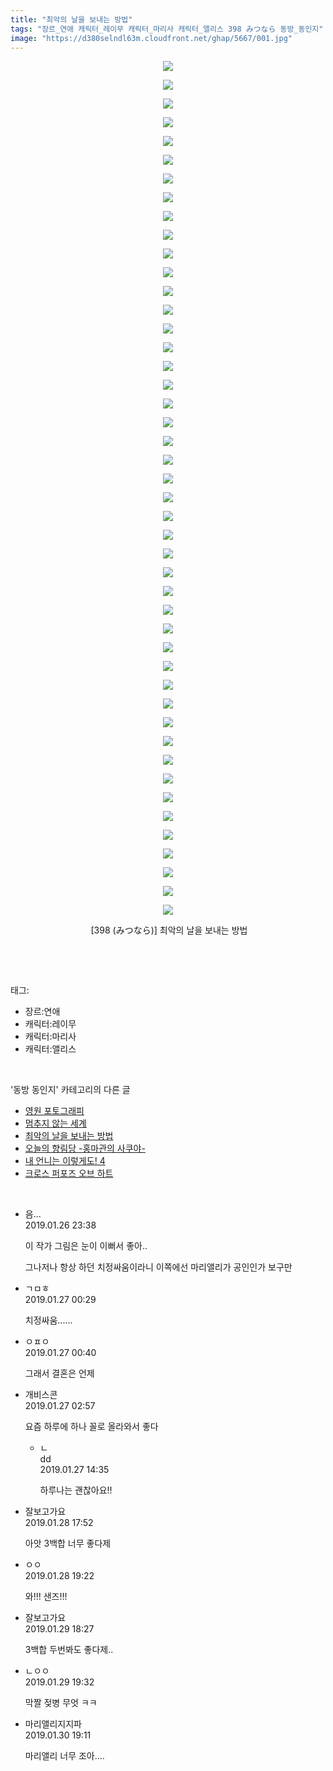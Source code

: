 ```yaml
---
title: "최악의 날을 보내는 방법"
tags: "장르_연애 캐릭터_레이무 캐릭터_마리사 캐릭터_앨리스 398 みつなら 동방_동인지"
image: "https://d380selndl63m.cloudfront.net/ghap/5667/001.jpg"
---
```

<div class="article">
<p style="text-align: center; clear: none; float: none;"><img src="{{ site.imgserver5 }}/ghap/5667/001.jpg"/></p>
<p style="text-align: center; clear: none; float: none;"><img src="{{ site.imgserver5 }}/ghap/5667/002.jpg"/></p>
<p style="text-align: center; clear: none; float: none;"><img src="{{ site.imgserver5 }}/ghap/5667/003.jpg"/></p>
<p style="text-align: center; clear: none; float: none;"><img src="{{ site.imgserver5 }}/ghap/5667/004.jpg"/></p>
<p style="text-align: center; clear: none; float: none;"><img src="{{ site.imgserver5 }}/ghap/5667/005.jpg"/></p>
<p style="text-align: center; clear: none; float: none;"><img src="{{ site.imgserver5 }}/ghap/5667/006.jpg"/></p>
<p style="text-align: center; clear: none; float: none;"><img src="{{ site.imgserver5 }}/ghap/5667/007.jpg"/></p>
<p style="text-align: center; clear: none; float: none;"><img src="{{ site.imgserver5 }}/ghap/5667/008.jpg"/></p>
<p style="text-align: center; clear: none; float: none;"><img src="{{ site.imgserver5 }}/ghap/5667/009.jpg"/></p>
<p style="text-align: center; clear: none; float: none;"><img src="{{ site.imgserver5 }}/ghap/5667/010.jpg"/></p>
<p style="text-align: center; clear: none; float: none;"><img src="{{ site.imgserver5 }}/ghap/5667/011.jpg"/></p>
<p style="text-align: center; clear: none; float: none;"><img src="{{ site.imgserver5 }}/ghap/5667/012.jpg"/></p>
<p style="text-align: center; clear: none; float: none;"><img src="{{ site.imgserver5 }}/ghap/5667/013.jpg"/></p>
<p style="text-align: center; clear: none; float: none;"><img src="{{ site.imgserver5 }}/ghap/5667/014.jpg"/></p>
<p style="text-align: center; clear: none; float: none;"><img src="{{ site.imgserver5 }}/ghap/5667/015.jpg"/></p>
<p style="text-align: center; clear: none; float: none;"><img src="{{ site.imgserver5 }}/ghap/5667/016.jpg"/></p>
<p style="text-align: center; clear: none; float: none;"><img src="{{ site.imgserver5 }}/ghap/5667/017.jpg"/></p>
<p style="text-align: center; clear: none; float: none;"><img src="{{ site.imgserver5 }}/ghap/5667/018.jpg"/></p>
<p style="text-align: center; clear: none; float: none;"><img src="{{ site.imgserver5 }}/ghap/5667/019.jpg"/></p>
<p style="text-align: center; clear: none; float: none;"><img src="{{ site.imgserver5 }}/ghap/5667/020.jpg"/></p>
<p style="text-align: center; clear: none; float: none;"><img src="{{ site.imgserver5 }}/ghap/5667/021.jpg"/></p>
<p style="text-align: center; clear: none; float: none;"><img src="{{ site.imgserver5 }}/ghap/5667/022.jpg"/></p>
<p style="text-align: center; clear: none; float: none;"><img src="{{ site.imgserver5 }}/ghap/5667/023.jpg"/></p>
<p style="text-align: center; clear: none; float: none;"><img src="{{ site.imgserver5 }}/ghap/5667/024.jpg"/></p>
<p style="text-align: center; clear: none; float: none;"><img src="{{ site.imgserver5 }}/ghap/5667/025.jpg"/></p>
<p style="text-align: center; clear: none; float: none;"><img src="{{ site.imgserver5 }}/ghap/5667/026.jpg"/></p>
<p style="text-align: center; clear: none; float: none;"><img src="{{ site.imgserver5 }}/ghap/5667/027.jpg"/></p>
<p style="text-align: center; clear: none; float: none;"><img src="{{ site.imgserver5 }}/ghap/5667/028.jpg"/></p>
<p style="text-align: center; clear: none; float: none;"><img src="{{ site.imgserver5 }}/ghap/5667/029.jpg"/></p>
<p style="text-align: center; clear: none; float: none;"><img src="{{ site.imgserver5 }}/ghap/5667/030.jpg"/></p>
<p style="text-align: center; clear: none; float: none;"><img src="{{ site.imgserver5 }}/ghap/5667/031.jpg"/></p>
<p style="text-align: center; clear: none; float: none;"><img src="{{ site.imgserver5 }}/ghap/5667/032.jpg"/></p>
<p style="text-align: center; clear: none; float: none;"><img src="{{ site.imgserver5 }}/ghap/5667/033.jpg"/></p>
<p style="text-align: center; clear: none; float: none;"><img src="{{ site.imgserver5 }}/ghap/5667/034.jpg"/></p>
<p style="text-align: center; clear: none; float: none;"><img src="{{ site.imgserver5 }}/ghap/5667/035.jpg"/></p>
<p style="text-align: center; clear: none; float: none;"><img src="{{ site.imgserver5 }}/ghap/5667/036.jpg"/></p>
<p style="text-align: center; clear: none; float: none;"><img src="{{ site.imgserver5 }}/ghap/5667/037.jpg"/></p>
<p style="text-align: center; clear: none; float: none;"><img src="{{ site.imgserver5 }}/ghap/5667/038.jpg"/></p>
<p style="text-align: center; clear: none; float: none;"><img src="{{ site.imgserver5 }}/ghap/5667/039.jpg"/></p>
<p style="text-align: center; clear: none; float: none;"><img src="{{ site.imgserver5 }}/ghap/5667/040.jpg"/></p>
<p style="text-align: center; clear: none; float: none;"><img src="{{ site.imgserver5 }}/ghap/5667/041.jpg"/></p>
<p style="text-align: center; clear: none; float: none;"><img src="{{ site.imgserver5 }}/ghap/5667/042.jpg"/></p>
<p style="text-align: center; clear: none; float: none;"><img src="{{ site.imgserver5 }}/ghap/5667/043.jpg"/></p>
<p style="text-align: center; clear: none; float: none;"><img src="{{ site.imgserver5 }}/ghap/5667/044.jpg"/></p>
<p style="text-align: center; clear: none; float: none;"><img src="{{ site.imgserver5 }}/ghap/5667/045.jpg"/></p>
<p style="text-align: center; clear: none; float: none;"><img src="{{ site.imgserver5 }}/ghap/5667/046.jpg"/></p>
<p style="text-align: center; clear: none; float: none;"> [398 (みつなら)] 최악의 날을 보내는 방법</p>
<p><br/></p>
</div><br/>
<div class="tagTrail">
<p>태그: </p>
<ul>
<li>장르:연애</li>
<li>캐릭터:레이무</li>
<li>캐릭터:마리사</li>
<li>캐릭터:앨리스</li>
</ul>
</div><br/>
<div class="another">
<p>'동방 동인지' 카테고리의 다른 글</p>
<ul>
<li><a href="/ghap_5675">영원 포토그래피</a></li>
<li><a href="/ghap_5674">멈추지 않는 세계</a></li>
<li><a href="/ghap_5667">최악의 날을 보내는 방법</a></li>
<li><a href="/ghap_5666">오늘의 향림당 -홍마관의 사쿠야-</a></li>
<li><a href="/ghap_5645">내 언니는 이렇게도! 4</a></li>
<li><a href="/ghap_5641">크로스 퍼포즈 오브 하트</a></li>
</ul>
</div><br/>
<div class="comment">
<ul>
<li class="cb_thumb_off" id="comment15421643">
<div class="cb_comment_area">
<div class="cb_info_area">
<div class="cb_section">
<span class="cb_nick_name">음...</span>
</div>
<div class="cb_section">
<span class="cb_date">2019.01.26 23:38 </span>
</div>
</div>
<div class="cb_dsc_comment">
<p class="cb_dsc">
											이 작가 그림은 눈이 이뻐서 좋아..<br/>

그나저나 항상 하던 치정싸움이라니 이쪽에선 마리앨리가 공인인가 보구만
										</p>
</div>
</div></li>
<li class="cb_thumb_off" id="comment15421692">
<div class="cb_comment_area">
<div class="cb_info_area">
<div class="cb_section">
<span class="cb_nick_name">ㄱㅁㅎ</span>
</div>
<div class="cb_section">
<span class="cb_date">2019.01.27 00:29 </span>
</div>
</div>
<div class="cb_dsc_comment">
<p class="cb_dsc">
											치정싸움......
										</p>
</div>
</div></li>
<li class="cb_thumb_off" id="comment15421705">
<div class="cb_comment_area">
<div class="cb_info_area">
<div class="cb_section">
<span class="cb_nick_name">ㅇㅍㅇ</span>
</div>
<div class="cb_section">
<span class="cb_date">2019.01.27 00:40 </span>
</div>
</div>
<div class="cb_dsc_comment">
<p class="cb_dsc">
											그래서 결혼은 언제
										</p>
</div>
</div></li>
<li class="cb_thumb_off" id="comment15421786">
<div class="cb_comment_area">
<div class="cb_info_area">
<div class="cb_section">
<span class="cb_nick_name">개비스콘</span>
</div>
<div class="cb_section">
<span class="cb_date">2019.01.27 02:57 </span>
</div>
</div>
<div class="cb_dsc_comment">
<p class="cb_dsc">
											요즘 하루에 하나 꼴로 올라와서 좋다
										</p>
</div>
<ul>
<li class="cb_thumb_off" id="comment15422024">
<span class="cb_bu_subnode">ㄴ</span>
<div class="cb_comment_area">
<div class="cb_info_area">
<div class="cb_section">
<span class="cb_nick_name">dd</span>
</div>
<div class="cb_section">
<span class="cb_date">2019.01.27 14:35 </span>
</div>
</div>
<div class="cb_dsc_comment">
<p class="cb_dsc">
																하루나는 괜찮아요!!
															</p>
</div>
</div>
</li>
</ul>
</div></li>
<li class="cb_thumb_off" id="comment15423276">
<div class="cb_comment_area">
<div class="cb_info_area">
<div class="cb_section">
<span class="cb_nick_name">잘보고가요</span>
</div>
<div class="cb_section">
<span class="cb_date">2019.01.28 17:52 </span>
</div>
</div>
<div class="cb_dsc_comment">
<p class="cb_dsc">
											아앗 3백합 너무 좋다제
										</p>
</div>
</div></li>
<li class="cb_thumb_off" id="comment15423363">
<div class="cb_comment_area">
<div class="cb_info_area">
<div class="cb_section">
<span class="cb_nick_name">ㅇㅇ</span>
</div>
<div class="cb_section">
<span class="cb_date">2019.01.28 19:22 </span>
</div>
</div>
<div class="cb_dsc_comment">
<p class="cb_dsc">
											와!!! 샌즈!!!
										</p>
</div>
</div></li>
<li class="cb_thumb_off" id="comment15424169">
<div class="cb_comment_area">
<div class="cb_info_area">
<div class="cb_section">
<span class="cb_nick_name">잘보고가요</span>
</div>
<div class="cb_section">
<span class="cb_date">2019.01.29 18:27 </span>
</div>
</div>
<div class="cb_dsc_comment">
<p class="cb_dsc">
											3백합 두번봐도 좋다제..
										</p>
</div>
</div></li>
<li class="cb_thumb_off" id="comment15424210">
<div class="cb_comment_area">
<div class="cb_info_area">
<div class="cb_section">
<span class="cb_nick_name">ㄴㅇㅇ</span>
</div>
<div class="cb_section">
<span class="cb_date">2019.01.29 19:32 </span>
</div>
</div>
<div class="cb_dsc_comment">
<p class="cb_dsc">
											막짤 젖병 무엇 ㅋㅋ
										</p>
</div>
</div></li>
<li class="cb_thumb_off" id="comment15425022">
<div class="cb_comment_area">
<div class="cb_info_area">
<div class="cb_section">
<span class="cb_nick_name">마리앨리지지파</span>
</div>
<div class="cb_section">
<span class="cb_date">2019.01.30 19:11 </span>
</div>
</div>
<div class="cb_dsc_comment">
<p class="cb_dsc">
											마리앨리 너무 조아....
										</p>
</div>
</div></li>
</ul>
</div><br/>
